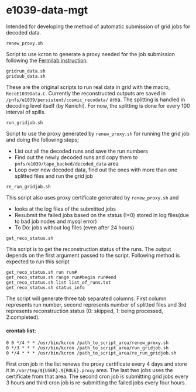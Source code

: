 # e1039-data-mgt

Intended for developing the method of automatic submission of grid jobs for decoded data.


```
renew_proxy.sh
```
Script to use kcron to generate a proxy needed for the job submission following the [Fermilab instruction](https://cdcvs.fnal.gov/redmine/projects/fife/wiki/Authentication#Authentication-with-kcron-for-SL7).

```
gridrun_data.sh
gridsub_data.sh
```
These are the original scripts to run real data in grid with the macro, `RecoE1039Data.C`. Currently the reconstructed outputs are saved in `/pnfs/e1039/persistent/cosmic_recodata/` area. The splitting is handled in decoding level itself (by Kenichi). For now, the splitting is done for every 100 interval of spills.

```
run_gridjob.sh
```
Script to use the proxy generated by `renew_proxy.sh` for running the grid job and doing the following steps;
- List out all the decoded runs and save the run numbers
- Find out the newly decoded runs and copy them to `pnfs/e1039/tape_backed/decoded_data` area
- Loop over new decoded data, find out the ones with more than one splitted files and run the grid job

```
re_run_gridjob.sh
```
This script also uses proxy certificate generated by `renew_proxy.sh` and 
- looks at the log files of the submitted jobs
- Resubmit the failed jobs based on the status (!=0) stored in log files(due to bad job nodes and mysql error)
- To Do: jobs without log files (even after 24 hours)

```
get_reco_status.sh
```
This script is to get the reconstruction status of the runs. The output depends on the first argument passed to the script. Following method is expected to run this script

```
get_reco_status.sh run run#
get_reco_status.sh range run#begin run#end
get_reco_status.sh list list_of_runs.txt
get_reco_status.sh status_info
```
The script will generate three tab separated columns. First column represents run number, second represents number of splitted files and 3rd represents reconstruction status (0: skipped, 1: being processed, 2:completed).

#### crontab list:
```
0 0 */4 * * /usr/bin/kcron /path_to_script_area/renew_proxy.sh
0 */3 * * * /usr/bin/kcron /path_to_script_area/run_gridjob.sh
0 */4 * * * /usr/bin/kcron /path_to_script_area/re_run_gridjob.sh
```
First cron job in the list renews the proxy certificate every 4 days and store it in `/var/tmp/${USER}.${ROLE}.proxy` area. The last two jobs uses the certificate from that area. The second cron job is submitting grid jobs every 3 hours and third cron job is re-submitting the failed jobs every four hours.
